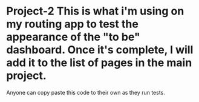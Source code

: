 # Project-2 This is what i'm using on my routing app to test the appearance of the "to be" dashboard. Once it's complete, I will add it to the list of pages in the main project. 
Anyone can copy paste this code to their own as they run tests. 
